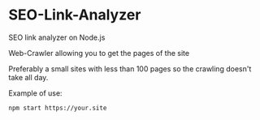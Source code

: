 # SEO-Link-Analyzer
SEO link analyzer on Node.js

Web-Crawler allowing you to get the pages of the site

Preferably a small sites with less than 100 pages so the crawling doesn't take all day.


Example of use:

    npm start https://your.site


